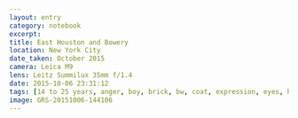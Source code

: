 ```yaml
--- 
layout: entry
category: notebook
excerpt:
title: East Houston and Bowery
location: New York City
date_taken: October 2015
camera: Leica M9
lens: Leitz Summilux 35mm f/1.4
date: 2015-10-06 23:31:12
tags: [14 to 25 years, anger, boy, brick, bw, coat, expression, eyes, heart, money, sidewalk, street, walk, youth]
image: GRS-20151006-144106
---
```

